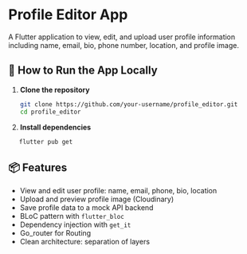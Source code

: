 # Profile Editor App

A Flutter application to view, edit, and upload user profile information including name, email, bio, phone number, location, and profile image.

## 🚀 How to Run the App Locally

1. **Clone the repository**  
   ```bash
   git clone https://github.com/your-username/profile_editor.git
   cd profile_editor

2. **Install dependencies**  

```bash
   flutter pub get 
```
## 📦 Features

- View and edit user profile: name, email, phone, bio, location
- Upload and preview profile image (Cloudinary)
- Save profile data to a mock API backend
- BLoC pattern with `flutter_bloc`
- Dependency injection with `get_it`
- Go_router for Routing
- Clean architecture: separation of layers
 